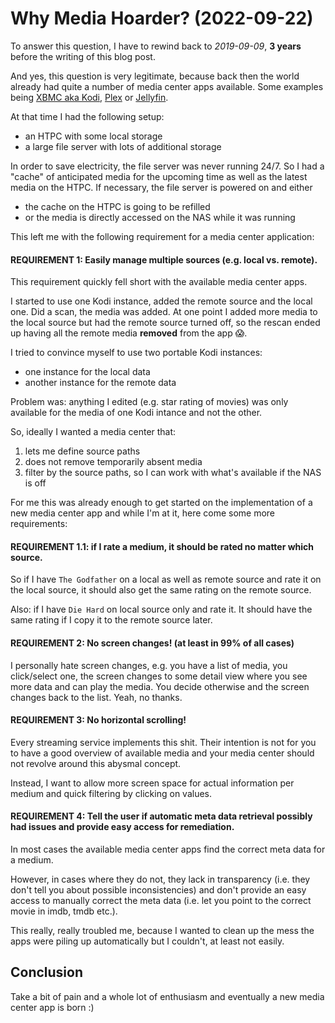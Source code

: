 # Why Media Hoarder? (2022-09-22)

To answer this question, I have to rewind back to _2019-09-09_, **3 years** before the writing of this blog post.

And yes, this question is very legitimate, because back then the world already had quite a number of media center apps available. Some examples being [XBMC aka Kodi](https://kodi.tv/), [Plex](https://www.plex.tv/) or [Jellyfin](https://jellyfin.org/).

At that time I had the following setup:

- an HTPC with some local storage
- a large file server with lots of additional storage

In order to save electricity, the file server was never running 24/7. So I had a "cache" of anticipated media for the upcoming time as well as the latest media on the HTPC. If necessary, the file server is powered on and either

- the cache on the HTPC is going to be refilled
- or the media is directly accessed on the NAS while it was running

This left me with the following requirement for a media center application:

#### REQUIREMENT 1: Easily manage multiple sources (e.g. local vs. remote).

This requirement quickly fell short with the available media center apps.

I started to use one Kodi instance, added the remote source and the local one. Did a scan, the media was added. At one point I added more media to the local source but had the remote source turned off, so the rescan ended up having all the remote media **removed** from the app 😱.

I tried to convince myself to use two portable Kodi instances:

- one instance for the local data
- another instance for the remote data

Problem was: anything I edited (e.g. star rating of movies) was only available for the media of one Kodi intance and not the other.

So, ideally I wanted a media center that:

1. lets me define source paths
1. does not remove temporarily absent media
1. filter by the source paths, so I can work with what's available if the NAS is off

For me this was already enough to get started on the implementation of a new media center app and while I'm at it, here come some more requirements:

#### REQUIREMENT 1.1: if I rate a medium, it should be rated no matter which source.

So if I have `The Godfather` on a local as well as remote source and rate it on the local source, it should also get the same rating on the remote source.

Also: if I have `Die Hard` on local source only and rate it. It should have the same rating if I copy it to the remote source later.

#### REQUIREMENT 2: No screen changes! (at least in 99% of all cases)

I personally hate screen changes, e.g. you have a list of media, you click/select one, the screen changes to some detail view where you see more data and can play the media. You decide otherwise and the screen changes back to the list. Yeah, no thanks.

#### REQUIREMENT 3: No horizontal scrolling!

Every streaming service implements this shit. Their intention is not for you to have a good overview of available media and your media center should not revolve around this abysmal concept.

Instead, I want to allow more screen space for actual information per medium and quick filtering by clicking on values.

#### REQUIREMENT 4: Tell the user if automatic meta data retrieval possibly had issues and provide easy access for remediation.

In most cases the available media center apps find the correct meta data for a medium.

However, in cases where they do not, they lack in transparency (i.e. they don't tell you about possible inconsistencies) and don't provide an easy access to manually correct the meta data (i.e. let you point to the correct movie in imdb, tmdb etc.).

This really, really troubled me, because I wanted to clean up the mess the apps were piling up automatically but I couldn't, at least not easily.

## Conclusion

Take a bit of pain and a whole lot of enthusiasm and eventually a new media center app is born :)
